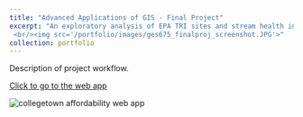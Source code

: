 ```yaml
---
title: "Advanced Applications of GIS - Final Project"
excerpt: "An exploratory analysis of EPA TRI sites and stream health in Maryland
 <br/><img src='/portfolio/images/ges675_finalproj_screenshot.JPG'>"
collection: portfolio
---
```


Description of project workflow.


<a href='/ges675_finalproj/index.html' target='blank'>Click to go to the web app</a>



![collegetown affordability web app](/images/ges675_finalproj_screenshot2.JPG "collegetown affordability web app")
